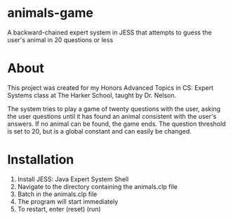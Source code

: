 # animals-game
A backward-chained expert system in JESS that attempts to guess the user's animal in 20 questions or less

# About
This project was created for my Honors Advanced Topics in CS: Expert Systems class at The Harker School, taught by Dr. Nelson.

The system tries to play a game of twenty questions with the user, asking the user questions until it has found an animal consistent with the user's answers. If no animal can be found, the game ends. The question threshold is set to 20, but is a global constant and can easily be changed.

# Installation
1. Install JESS: Java Expert System Shell
2. Navigate to the directory containing the animals.clp file
3. Batch in the animals.clp file
4. The program will start immediately
5. To restart, enter (reset) (run)
